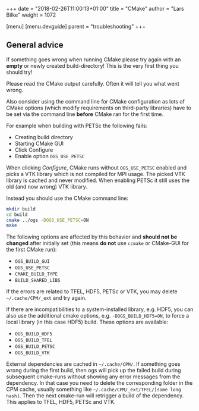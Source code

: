 +++
date = "2018-02-26T11:00:13+01:00"
title = "CMake"
author = "Lars Bilke"
weight = 1072

[menu]
  [menu.devguide]
    parent = "troubleshooting"
+++

## <i class="far fa-exclamation-triangle"></i> General advice

If something goes wrong when running CMake please try again with an **empty** or newly created build-directory! This is the very first thing you should try!

Please read the CMake output carefully. Often it will tell you what went wrong.

Also consider using the command line for CMake configuration as lots of CMake options (which modify requirements on third-party libraries) have to be set via the command line **before** CMake ran for the first time.

For example when building with PETSc the following fails:

- Creating build directory
- Starting CMake GUI
- Click Configure
- Enable option `OGS_USE_PETSC`

When clicking *Configure*, CMake runs without `OGS_USE_PETSC` enabled and picks a VTK library which is not compiled for MPI usage. The picked VTK library is cached and never modified. When enabling PETSc it still uses the old (and now wrong) VTK library.

Instead you should use the CMake command line:

```bash
mkdir build
cd build
cmake ../ogs -DOGS_USE_PETSC=ON
make
```

The following options are affected by this behavior and **should not be changed** after initially set (this means **do not** use `ccmake` or CMake-GUI for the first CMake run):

- `OGS_BUILD_GUI`
- `OGS_USE_PETSC`
- `CMAKE_BUILD_TYPE`
- `BUILD_SHARED_LIBS`

If the errors are related to TFEL, HDF5, PETSc or VTK, you may delete `~/.cache/CPM/_ext` and try again.

If there are incompatibilities to a system-installed library, e.g. HDF5, you can also use the additional cmake options, e.g. `-DOGS_BUILD_HDF5=ON`, to force a local library (in this case HDF5) build. These options are available:

- `OGS_BUILD_HDF5`
- `OGS_BUILD_TFEL`
- `OGS_BUILD_PETSC`
- `OGS_BUILD_VTK`

External dependencies are cached in `~/.cache/CPM/`.
If something goes wrong during the first build, then ogs will pick up the failed
build during subsequent cmake-runs without showing any error messages from the
dependency.
In that case you need to delete the corresponding folder in the CPM cache,
usually something like `~/.cache/CPM/_ext/TFEL/[some long hash]`.
Then the next cmake-run will retrigger a build of the dependency. This applies
to TFEL, HDF5, PETSc and VTK.
